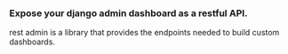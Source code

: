 ### Expose your django admin dashboard as a restful API. 


rest admin is a library that provides the endpoints needed to build custom dashboards.


